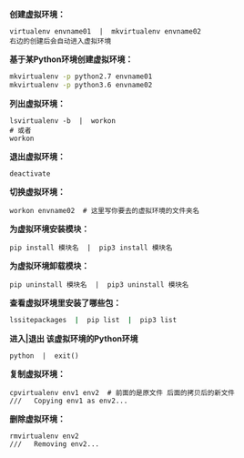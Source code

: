 **创建虚拟环境：**

```shell
virtualenv envname01  |  mkvirtualenv envname02 
右边的创建后会自动进入虚拟环境
```

**基于某Python环境创建虚拟环境：**

```bash
mkvirtualenv -p python2.7 envname01
mkvirtualenv -p python3.6 envname02
```

**列出虚拟环境：**

```shell
lsvirtualenv -b  |  workon
# 或者
workon
```

**退出虚拟环境：**

```shell
deactivate
```

**切换虚拟环境：**

```shell
workon envname02  # 这里写你要去的虚拟环境的文件夹名
```

**为虚拟环境安装模块：**

```shell
pip install 模块名  |  pip3 install 模块名
```

**为虚拟环境卸载模块：**

```shell
pip uninstall 模块名  |  pip3 uninstall 模块名
```

**查看虚拟环境里安装了哪些包：**

```sh
lssitepackages  |  pip list  |  pip3 list
```

**进入|退出 该虚拟环境的Python环境**

```shell
python  |  exit()
```

**复制虚拟环境：**

```shell
cpvirtualenv env1 env2  # 前面的是原文件 后面的拷贝后的新文件
///   Copying env1 as env2...
```

**删除虚拟环境：**

```shell
rmvirtualenv env2
///   Removing env2...
```